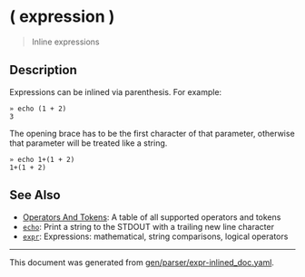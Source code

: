 # ( expression )

> Inline expressions

## Description

Expressions can be inlined via parenthesis. For example:

```
» echo (1 + 2)
3
```

The opening brace has to be the first character of that parameter, otherwise
that parameter will be treated like a string.

```
» echo 1+(1 + 2)
1+(1 + 2)
```



## See Also

* [Operators And Tokens](../user-guide/operators-and-tokens.md):
  A table of all supported operators and tokens
* [`echo`](../commands/out.md):
  Print a string to the STDOUT with a trailing new line character
* [`expr`](../commands/expr.md):
  Expressions: mathematical, string comparisons, logical operators

<hr/>

This document was generated from [gen/parser/expr-inlined_doc.yaml](https://github.com/lmorg/murex/blob/master/gen/parser/expr-inlined_doc.yaml).